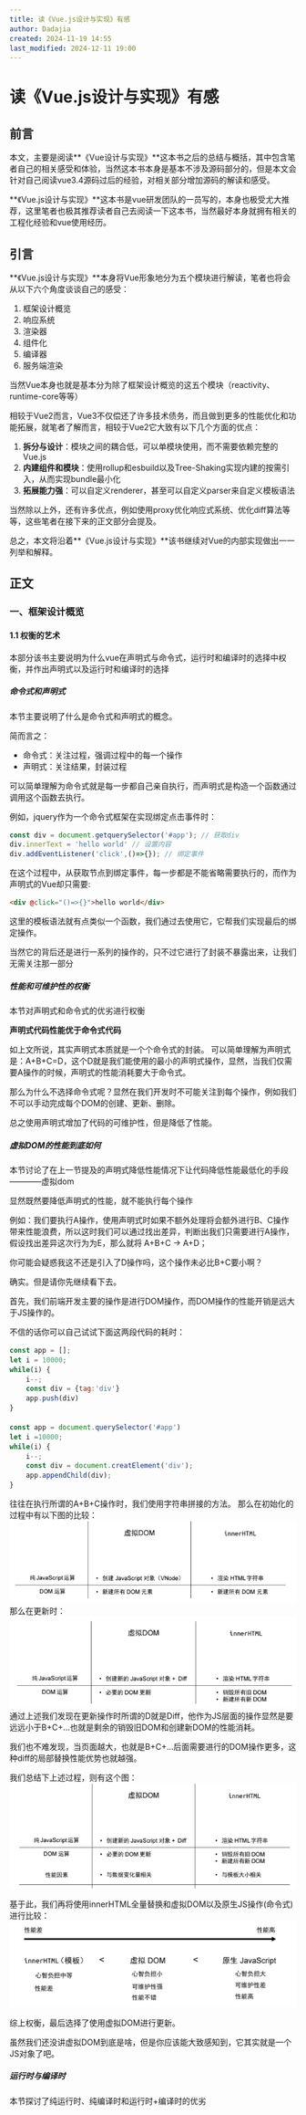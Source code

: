 ```yaml
---
title: 读《Vue.js设计与实现》有感
author: Dadajia
created: 2024-11-19 14:55
last_modified: 2024-12-11 19:00
---
```

# 读《Vue.js设计与实现》有感
## 前言
本文，主要是阅读**《Vue设计与实现》**这本书之后的总结与概括，其中包含笔者自己的相关感受和体验，当然这本书本身是基本不涉及源码部分的，但是本文会针对自己阅读vue3.4源码过后的经验，对相关部分增加源码的解读和感受。

**《Vue.js设计与实现》**这本书是vue研发团队的一员写的，本身也极受尤大推荐，这里笔者也极其推荐读者自己去阅读一下这本书，当然最好本身就拥有相关的工程化经验和vue使用经历。
## 引言
**《Vue.js设计与实现》**本身将Vue形象地分为五个模块进行解读，笔者也将会从以下六个角度谈谈自己的感受：
1. 框架设计概览
2. 响应系统
3. 渲染器
4. 组件化
5. 编译器
6. 服务端渲染

当然Vue本身也就是基本分为除了框架设计概览的这五个模块（reactivity、runtime-core等等）

相较于Vue2而言，Vue3不仅偿还了许多技术债务，而且做到更多的性能优化和功能拓展，就笔者了解而言，相较于Vue2它大致有以下几个方面的优点：
1. **拆分与设计**：模块之间的耦合低，可以单模块使用，而不需要依赖完整的Vue.js
2. **内建组件和模块**：使用rollup和esbuild以及Tree-Shaking实现内建的按需引入，从而实现bundle最小化
3. **拓展能力强**：可以自定义renderer，甚至可以自定义parser来自定义模板语法

当然除以上外，还有许多优点，例如使用proxy优化响应式系统、优化diff算法等等，这些笔者在接下来的正文部分会提及。

总之，本文将沿着**《Vue.js设计与实现》**该书继续对Vue的内部实现做出一一列举和解释。
## 正文
### 一、框架设计概览

#### 1.1 权衡的艺术
本部分该书主要说明为什么vue在声明式与命令式，运行时和编译时的选择中权衡，并作出声明式以及运行时和编译时的选择

##### 命令式和声明式
本节主要说明了什么是命令式和声明式的概念。

简而言之：
- 命令式：关注过程，强调过程中的每一个操作
- 声明式：关注结果，封装过程

可以简单理解为命令式就是每一步都自己亲自执行，而声明式是构造一个函数通过调用这个函数去执行。

例如，jquery作为一个命令式框架在实现绑定点击事件时：
```js
const div = document.getquerySelector('#app'); // 获取div
div.innerText = 'hello world' // 设置内容
div.addEventListener('click',()=>{}); // 绑定事件
```
在这个过程中，从获取节点到绑定事件，每一步都是不能省略需要执行的，而作为声明式的Vue却只需要:
```html
<div @click="()=>{}">hello world</div>
```
这里的模板语法就有点类似一个函数，我们通过去使用它，它帮我们实现最后的绑定操作。

当然它的背后还是进行一系列的操作的，只不过它进行了封装不暴露出来，让我们无需关注那一部分

##### 性能和可维护性的权衡
本节对声明式和命令式的优劣进行权衡

**声明式代码性能优于命令式代码**

如上文所说，其实声明式本质就是一个个命令式的封装。
可以简单理解为声明式是：A+B+C=D，这个D就是我们能使用的最小的声明式操作，显然，当我们仅需要A操作的时候，声明式的性能消耗要大于命令式。

那么为什么不选择命令式呢？显然在我们开发时不可能关注到每个操作，例如我们不可以手动完成每个DOM的创建、更新、删除。

总之使用声明式增加了代码的可维护性，但是降低了性能。

##### 虚拟DOM的性能到底如何
本节讨论了在上一节提及的声明式降低性能情况下让代码降低性能最低化的手段————虚拟dom

显然既然要降低声明式的性能，就不能执行每个操作

例如：我们要执行A操作，使用声明式时如果不额外处理将会额外进行B、C操作带来性能浪费，所以这时我们可以通过找出差异，判断出我们只需要进行A操作，假设找出差异这次行为为E，那么就将 A+B+C -> A+D；

你可能会疑惑我这不还是引入了D操作吗，这个操作未必比B+C要小啊？

确实。但是请你先继续看下去。

首先，我们前端开发主要的操作是进行DOM操作，而DOM操作的性能开销是远大于JS操作的。

不信的话你可以自己试试下面这两段代码的耗时：
```js
const app = [];
let i = 10000;
while(i) {
    i--;
    const div = {tag:'div'}
    app.push(div)
}

const app = document.querySelector('#app')
let i =10000;
while(i) {
    i--;
    const div = document.creatElement('div');
    app.appendChild(div);
}
```

往往在执行所谓的A+B+C操作时，我们使用字符串拼接的方法。
那么在初始化的过程中有以下图的比较：
![alt text](读《Vue.js设计与实现》有感/Image20241121163747360.png)
那么在更新时：
![alt text](读《Vue.js设计与实现》有感/Image20241121163954047.png)
通过上述我们发现在更新操作时所谓的D就是Diff，他作为JS层面的操作显然是要远远小于B+C+...也就是剩余的销毁旧DOM和创建新DOM的性能消耗。

我们也不难发现，当页面越大，也就是B+C+...后面需要进行的DOM操作更多，这种diff的局部替换性能优势也就越强。

我们总结下上述过程，则有这个图：
![alt text](读《Vue.js设计与实现》有感/Image20241121164358445.png)

基于此，我们再将使用innerHTML全量替换和虚拟DOM以及原生JS操作(命令式)进行比较：
![alt text](读《Vue.js设计与实现》有感/Image20241121164525372.png)

综上权衡，最后选择了使用虚拟DOM进行更新。

虽然我们还没讲虚拟DOM到底是啥，但是你应该能大致感知到，它其实就是一个JS对象了吧。

##### 运行时与编译时
本节探讨了纯运行时、纯编译时和运行时+编译时的优劣
